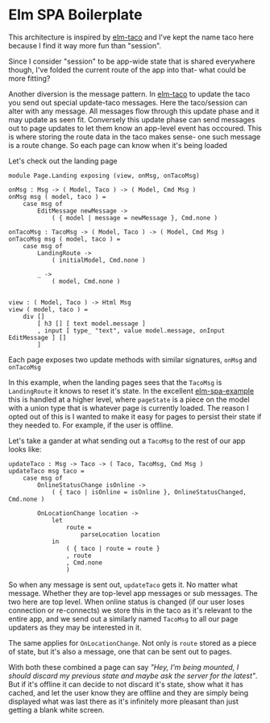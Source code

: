 # Elm SPA Boilerplate

This architecture is inspired by [elm-taco](https://github.com/ohanhi/elm-taco)
and I've kept the name taco here because
I find it way more fun than "session".

Since I consider "session" to be app-wide state that is shared everywhere though,
I've folded the current route of the app into that- what could be more fitting?

Another diversion is the message pattern. In [elm-taco](https://github.com/ohanhi/elm-taco)
to update the taco you send out special update-taco messages. Here the taco/session
can alter with any message. All messages flow through this update phase and it
may update as seen fit. Conversely this update phase can send messages out to page
updates to let them know an app-level event has occoured. This is where storing the
route data in the taco makes sense- one such message is a route change. So each
page can know when it's being loaded

Let's check out the landing page

```
module Page.Landing exposing (view, onMsg, onTacoMsg)

onMsg : Msg -> ( Model, Taco ) -> ( Model, Cmd Msg )
onMsg msg ( model, taco ) =
    case msg of
        EditMessage newMessage ->
            ( { model | message = newMessage }, Cmd.none )

onTacoMsg : TacoMsg -> ( Model, Taco ) -> ( Model, Cmd Msg )
onTacoMsg msg ( model, taco ) =
    case msg of
        LandingRoute ->
            ( initialModel, Cmd.none )

        _ ->
            ( model, Cmd.none )


view : ( Model, Taco ) -> Html Msg
view ( model, taco ) =
    div []
        [ h3 [] [ text model.message ]
        , input [ type_ "text", value model.message, onInput EditMessage ] []
        ]
```

Each page exposes two update methods with similar signatures, `onMsg` and `onTacoMsg`

In this example, when the landing pages sees that the `TacoMsg` is `LandingRoute` it knows
to reset it's state. In the excellent [elm-spa-example](https://github.com/rtfeldman/elm-spa-example)
this is handled at a higher level, where `pageState` is a piece on the model with a union type
that is whatever page is currently loaded. The reason I opted out of this is I wanted to make it
easy for pages to persist their state if they needed to. For example, if the user is offline.

Let's take a gander at what sending out a `TacoMsg` to the rest of our app looks like:

```
updateTaco : Msg -> Taco -> ( Taco, TacoMsg, Cmd Msg )
updateTaco msg taco =
    case msg of
        OnlineStatusChange isOnline ->
            ( { taco | isOnline = isOnline }, OnlineStatusChanged, Cmd.none )

        OnLocationChange location ->
            let
                route =
                    parseLocation location
            in
                ( { taco | route = route }
                , route
                , Cmd.none
                )
```

So when any message is sent out, `updateTaco` gets it. No matter what message. Whether they are
top-level app messages or sub messages. The two here are top level. When online status is changed
(if our user loses connection or re-connects) we store this in the taco as it's relevant to the
entire app, and we send out a similarly named `TacoMsg` to all our page updaters as they may be
interested in it.

The same applies for `OnLocationChange`. Not only is `route` stored as a piece of state, but it's also
a message, one that can be sent out to pages.

With both these combined a page can say _"Hey, I'm being mounted, I should discard my previous state and
maybe ask the server for the latest"_. But if it's offline it can decide to not discard it's state, show what it has cached,
and let the user know they are offline and they are simply being displayed what was last there as it's
infinitely more pleasant than just getting a blank white screen. 

